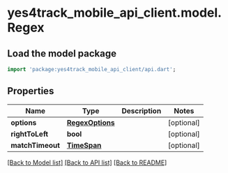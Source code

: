 # yes4track_mobile_api_client.model.Regex

## Load the model package
```dart
import 'package:yes4track_mobile_api_client/api.dart';
```

## Properties
Name | Type | Description | Notes
------------ | ------------- | ------------- | -------------
**options** | [**RegexOptions**](RegexOptions.md) |  | [optional] 
**rightToLeft** | **bool** |  | [optional] 
**matchTimeout** | [**TimeSpan**](TimeSpan.md) |  | [optional] 

[[Back to Model list]](../README.md#documentation-for-models) [[Back to API list]](../README.md#documentation-for-api-endpoints) [[Back to README]](../README.md)


